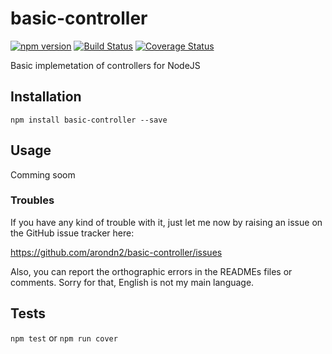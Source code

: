basic-controller
===============

[![npm version](https://badge.fury.io/js/basic-controller.svg)](https://badge.fury.io/js/basic-controller) [![Build Status](https://travis-ci.org/arondn2/basic-controller.svg?branch=master)](https://travis-ci.org/arondn2/basic-controller)
[![Coverage Status](https://coveralls.io/repos/github/arondn2/basic-controller/badge.svg?branch=master)](https://coveralls.io/github/arondn2/basic-controller?branch=master)

Basic implemetation of controllers for NodeJS

## Installation

`npm install basic-controller --save`

## Usage

Comming soom

### Troubles

If you have any kind of trouble with it, just let me now by raising an issue on the GitHub issue tracker here:

https://github.com/arondn2/basic-controller/issues

Also, you can report the orthographic errors in the READMEs files or comments. Sorry for that, English is not my main language.

## Tests

`npm test` or `npm run cover`

